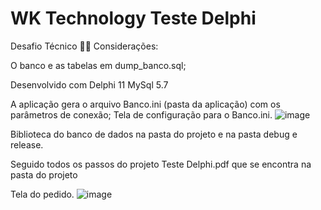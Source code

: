 # WK Technology Teste Delphi

Desafio Técnico 🚀🚀
Considerações:

O banco e as tabelas em dump_banco.sql;

Desenvolvido com Delphi 11
MySql 5.7

A aplicação gera o arquivo Banco.ini (pasta da aplicação) com os parâmetros de conexão;
Tela de configuração para o Banco.ini.
![image](https://github.com/user-attachments/assets/2179c043-05e6-4cca-b113-f6b5e34d8499)

Biblioteca do banco de dados na pasta do projeto e na pasta debug e release.

Seguido todos os passos do projeto Teste Delphi.pdf que se encontra na pasta do projeto

Tela do pedido.
![image](https://github.com/user-attachments/assets/5357eee8-864d-4473-bded-c1c6d0f2a72d)

